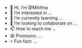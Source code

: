 - 👋 Hi, I’m @Mihfma
- 👀 I’m interested in ...
- 🌱 I’m currently learning ...
- 💞️ I’m looking to collaborate on ...
- 📫 How to reach me ...
- 😄 Pronouns: ...
- ⚡ Fun fact: ...

<!---
Mihfma/Mihfma is a ✨ special ✨ repository because its `README.md` (this file) appears on your GitHub profile.
You can click the Preview link to take a look at your changes.
--->
